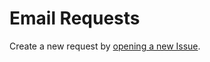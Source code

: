 # Email Requests

Create a new request by [opening a new Issue](https://git.turtle-wow.org/support/email-requests/-/issues/new).
